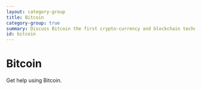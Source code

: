 ```yaml
---
layout: category-group
title: Bitcoin
category-group: true
summary: Discuss Bitcoin the first crypto-currency and blockchain technology.
id: bitcoin
---
```


# Bitcoin

Get help using Bitcoin.